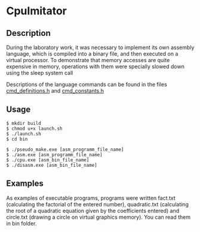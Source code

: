 # CpuImitator

## Description
During the laboratory work, it was necessary to implement its own assembly language, which is compiled into a binary file, and then executed on a virtual processor. To demonstrate that memory accesses are quite expensive in memory, operations with them were specially slowed down using the sleep system call

Descriptions of the language commands can be found in the files [cmd_definitions.h](src/cmd_definitions.h) and [cmd_constants.h](src/cmd_constants.h)

## Usage
``` $ mkdir build ``` <br/>
``` $ chmod u+x launch.sh ``` <br/>
``` $ ./launch.sh ``` <br/>
``` $ cd bin ``` <br/>

``` $ ./pseudo_make.exe [asm_programm_file_name] ``` <br/>
``` $ ./asm.exe [asm_programm_file_name] ``` <br/>
``` $ ./cpu.exe [asm_bin_file_name] ``` <br/>
``` $ ./disasm.exe [asm_bin_file_name]  ``` <br/>


## Examples
As examples of executable programs, programs were written fact.txt (calculating the factorial of the entered number), quadratic.txt (calculating the root of a quadratic equation given by the coefficients entered) and circle.txt (drawing a circle on virtual graphics memory). You can read them in bin folder.

